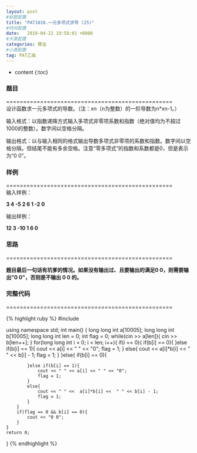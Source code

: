 ```yaml
---
layout: post
#标题配置
title: "PAT1010.一元多项式求导 (25)"
#时间配置
date:   2018-04-22 19:58:01 +0800
#大类配置
categories: 算法
#小类配置
tag: PAT乙级
---
```


* content
{:toc}
 

### 题目

=================================================  
设计函数求一元多项式的导数。（注：xn（n为整数）的一阶导数为n*xn-1。）  


输入格式：以指数递降方式输入多项式非零项系数和指数（绝对值均为不超过1000的整数）。数字间以空格分隔。  


输出格式：以与输入相同的格式输出导数多项式非零项的系数和指数。数字间以空格分隔，但结尾不能有多余空格。注意“零多项式”的指数和系数都是0，但是表示为“0 0”。  


### 样例  


=================================================  
输入样例：  

**3 4 -5 2 6 1 -2 0**  

输出样例：  

**12 3 -10 1 6 0**  




  

### 思路

=================================================  

 **题目最后一句话有坑爹的情况。如果没有输出过、且要输出的满足0 0，则需要输出"0 0"，否则是不输出 0 0 的。**

### 完整代码

=================================================  
  

  {% highlight ruby %}
#include <iostream>

using namespace std;
int main() {
	long long int a[10005];
	long long int b[10005];
	long long int len = 0;
	int flag = 0;
	while(cin >> a[len]){
		cin >> b[len++];
	}
	for(long long int i = 0; i < len; i++){
		if(i == 0){
			if(b[i] == 0){
			}else if(b[i] == 1){
				cout << a[i] << " " << "0";
				flag = 1;
			}
			else{
				cout << a[i]*b[i] << " " << b[i] - 1;
				flag = 1;
			}
		}else{
			if(b[i] == 0){
				
			}else if(b[i] == 1){
				cout << " " << a[i] << " " << "0";
				flag = 1;
			}
			else{
				cout << " " <<  a[i]*b[i] <<  " " << b[i] - 1;
				flag = 1;
			}
		}
		if(flag == 0 && b[i] == 0){
			cout << "0 0";
		}
	} 
	return 0;
}
{% endhighlight %}  
